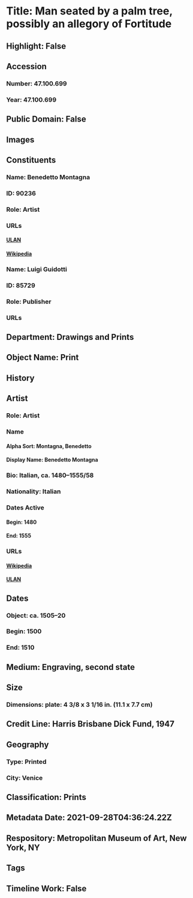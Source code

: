 # Title: Man seated by a palm tree, possibly an allegory of Fortitude
## Highlight: False
## Accession
### Number: 47.100.699
### Year: 47.100.699
## Public Domain: False
## Images
## Constituents
### Name: Benedetto Montagna
### ID: 90236
### Role: Artist
### URLs
#### [ULAN](http://vocab.getty.edu/page/ulan/500014427)
#### [Wikipedia](https://www.wikidata.org/wiki/Q816840)
### Name: Luigi Guidotti
### ID: 85729
### Role: Publisher
### URLs
## Department: Drawings and Prints
## Object Name: Print
## History
## Artist
### Role: Artist
### Name
#### Alpha Sort: Montagna, Benedetto
#### Display Name: Benedetto Montagna
### Bio: Italian, ca. 1480–1555/58
### Nationality: Italian
### Dates Active
#### Begin: 1480
#### End: 1555
### URLs
#### [Wikipedia](https://www.wikidata.org/wiki/Q816840)
#### [ULAN](http://vocab.getty.edu/page/ulan/500014427)
## Dates
### Object: ca. 1505–20
### Begin: 1500
### End: 1510
## Medium: Engraving, second state
## Size
### Dimensions: plate: 4 3/8 x 3 1/16 in. (11.1 x 7.7 cm)
## Credit Line: Harris Brisbane Dick Fund, 1947
## Geography
### Type: Printed
### City: Venice
## Classification: Prints
## Metadata Date: 2021-09-28T04:36:24.22Z
## Respository: Metropolitan Museum of Art, New York, NY
## Tags
## Timeline Work: False